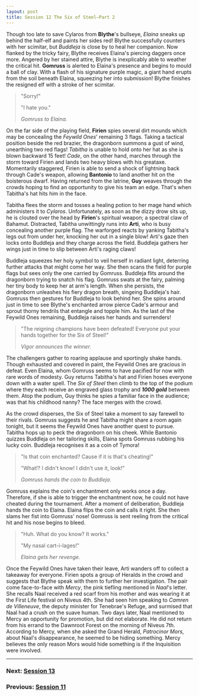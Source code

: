 ```yaml
---
layout: post
title: Session 12 The Six of Steel—Part 2
---
```


Though too late to save Cylaros from **Blythe**'s bullseye, *Elaina* sneaks up behind the half-elf and paints her sides red! Blythe successfully counters with her scimitar, but *Buddleja* is close by to heal her companion. Now flanked by the tricky fairy, Blythe receives Elaina's piercing daggers once more. Angered by her stained attire, Blythe is inexplicably able to weather the critical hit. **Gomruss** is alerted to Elaina's presence and begins to mould a ball of clay. With a flash of his signature purple magic, a giant hand erupts from the soil beneath Elaina, squeezing her into submission! Blythe finishes the resigned elf with a stroke of her scimitar.

> "Sorry!"
>
> "I hate you."
>
> *Gomruss to Elaina.*

On the far side of the playing field, **Firien** spies several dirt mounds which may be concealing the *Feywild Ones*' remaining 3 flags. Taking a tactical position beside the red brazier, the dragonborn summons a gust of wind, unearthing two red flags! *Tabitha* is unable to hold onto her hat as she is blown backward 15 feet! *Cade*, on the other hand, marches through the storm toward Firien and lands two heavy blows with his greataxe. Momentarily staggered, Firien is able to send a shock of lightning back through Cade's weapon, allowing **Bantonio** to land another hit on the boisterous dwarf. Having returned from the latrine, **Guy** weaves through the crowds hoping to find an opportunity to give his team an edge. That's when Tabitha's hat hits him in the face.

Tabitha flees the storm and tosses a healing potion to her mage hand which administers it to *Cylaros*. Unfortunately, as soon as the dizzy drow sits up, he is clouted over the head by **Firien**'s spiritual weapon; a spectral claw of Bahamut. Distracted, Tabitha unwittingly runs into **Arti**, who is busy concealing another purple flag. The warforged reacts by yanking Tabitha's legs out from under her, knocking her out in a single blow! Arti's gaze then locks onto Buddleja and they charge across the field. Buddleja gathers her wings just in time to slip between Arti's raging claws!

Buddleja squeezes her holy symbol to veil herself in radiant light, deterring further attacks that might come her way. She then scans the field for purple flags but sees only the one carried by Gomruss. Buddleja flits around the dragonborn trying to snatch his flag. Gomruss swats at the fairy, palming her tiny body to keep her at arm's length. When she persists, the dragonborn unleashes his fiery dragon breath, singeing Buddleja's hair. Gomruss then gestures for Buddleja to look behind her. She spins around just in time to see Blythe's enchanted arrow pierce Cade's armour and sprout thorny tendrils that entangle and topple him. As the last of the Feywild Ones remaining, Buddleja raises her hands and surrenders!

> "The reigning champions have been defeated! Everyone put your hands together for the Six of Steel!"
>
> *Vigor announces the winner.*

The challengers gather to roaring applause and sportingly shake hands. Though exhausted and covered in paint, the Feywild Ones are gracious in defeat. Even Elaina, whom Gomruss seems to have pacified for now with rare words of modesty. Guy returns Tabitha's hat and Firien hoses everyone down with a water spell. The *Six of Steel* then climb to the top of the podium where they each receive an engraved glass trophy and ***1000 gold*** between them. Atop the podium, Guy thinks he spies a familiar face in the audience; was that his childhood nanny? The face merges with the crowd.

As the crowd disperses, the Six of Steel take a moment to say farewell to their rivals. Gomruss suggests he and Tabitha might share a room again tonight, but it seems the Feywild Ones have another quest to pursue. Tabitha hops up to peck the dragonborn on his cheek. While Bantonio quizzes Buddleja on her tailoring skills, Elaina spots Gomruss rubbing his lucky coin. Buddleja recognises it as a coin of Tymora!

> "Is that coin enchanted? Cause if it is that's cheating!"
>
> "What!? I didn't know! I didn't use it, look!"
>
> *Gomruss hands the coin to Buddleja.*

Gomruss explains the coin's enchantment only works once a day. Therefore, if she is able to trigger the enchantment now, he could not have cheated during the tournament. After a moment of deliberation, Buddleja hands the coin to Elaina. Elaina flips the coin and calls it right. She then slams her fist into Gomruss' nose! Gomruss is sent reeling from the critical hit and his nose begins to bleed.

> "Huh. What do you know? It works."
>
> "My nasal cart-i-lages!"
>
> *Elaina gets her revenge.*

Once the Feywild Ones have taken their leave, Arti wanders off to collect a takeaway for everyone. Firien spots a group of Heralds in the crowd and suggests that Blythe speak with them to further her investigation. The pair come face-to-face with *Mercy*, the pink tiefling mentioned in *Naal*'s letter. She recalls Naal received a red scarf from his mother and was wearing it at the First Life festival on Niveus 4th. She had seen him speaking to *Camren de Villeneuve*, the deputy minister for Tenebrae's Refuge, and surmised that Naal had a crush on the suave human. Two days later, Naal mentioned to Mercy an opportunity for promotion, but did not elaborate. He did not return from his errand to the Dawnroot Forest on the morning of Niveus 7th. According to Mercy, when she asked the Grand Herald, *Patrocinor Mors*, about Naal's disappearance, he seemed to be hiding something. Mercy believes the only reason Mors would hide something is if the Inquisition were involved.

---

### **Next: [Session 13](session-13)**
### **Previous: [Session 11](session-11)**
